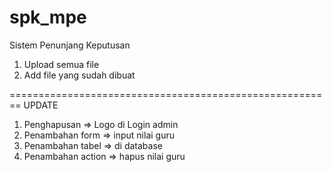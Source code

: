 # spk_mpe
Sistem Penunjang Keputusan

1. Upload semua file
2. Add file yang sudah dibuat

========================================================
UPDATE

1. Penghapusan => Logo di Login admin
2. Penambahan form => input nilai guru
3. Penambahan tabel => di database
4. Penambahan action => hapus nilai guru

